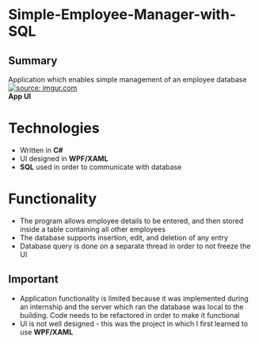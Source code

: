 # Simple-Employee-Manager-with-SQL

## Summary

 Application which enables simple management of an employee database
<a href="https://imgur.com/NJlyq53"><img src="https://i.imgur.com/NJlyq53.png" title="source: imgur.com" /></a><br>
**App UI**

# Technologies

- Written in **C#**
- UI designed in **WPF/XAML**
- **SQL** used in order to communicate with database

# Functionality

- The program allows employee details to be entered, and then stored inside a table containing all other employees
- The database supports insertion, edit, and deletion of any entry
- Database query is done on a separate thread in order to not freeze the UI

## Important
- Application functionality is limited because it was implemented during an internship and the server which ran the database was local to the building. Code needs to be refactored in order to make it functional
- UI is not well designed - this was the project in which I first learned to use **WPF/XAML**
<!--stackedit_data:
eyJoaXN0b3J5IjpbMjE0MDg4MTkxOCwtNDQ4Mjk2MjE5XX0=
-->